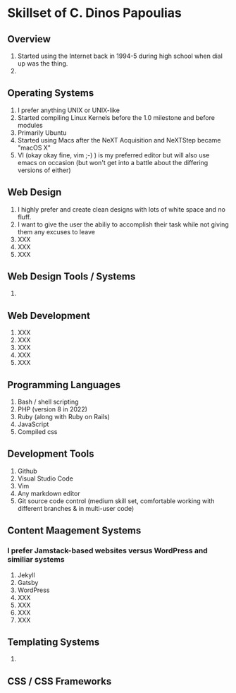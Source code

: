 # Skillset of C. Dinos Papoulias

## Overview
1. Started using the Internet back in 1994-5 during high school when dial up was the thing.
1. 

## Operating Systems
1. I prefer anything UNIX or UNIX-like
1. Started compiling Linux Kernels before the 1.0 milestone and before modules
1. Primarily Ubuntu
1. Started using Macs after the NeXT Acquisition and NeXTStep became "macOS X"
1. VI (okay okay fine, vim ;-) ) is my preferred editor but will also use emacs on occasion (but won't get into a battle about the differing versions of either)

## Web Design
1. I highly prefer and create clean designs with lots of white space and no fluff. 
1. I want to give the user the abiliy to accomplish their task while not giving them any excuses to leave
1. XXX
1. XXX
1. XXX

## Web Design Tools / Systems
1. 

## Web Development
1. XXX
1. XXX
1. XXX
1. XXX
1. XXX

## Programming Languages
1. Bash / shell scripting
1. PHP (version 8 in 2022)
1. Ruby (along with Ruby on Rails)
1. JavaScript
1. Compiled css

## Development Tools
1. Github
1. Visual Studio Code
1. Vim
1. Any markdown editor
1. Git source code control (medium skill set, comfortable working with different branches & in multi-user code)

## Content Maagement Systems
### I prefer Jamstack-based websites versus WordPress and similiar systems
1. Jekyll
1. Gatsby
1. WordPress
1. XXX
1. XXX
1. XXX
1. XXX

## Templating Systems
1. 

## CSS / CSS Frameworks

## 
